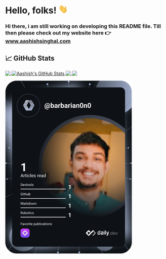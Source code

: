 # Hello, folks! <img src="https://github.com/AashishSinghal/AashishSinghal/blob/1d8d6e4dc8f83a6776439ee58fd11ae3a5dc3cc9/wave.gif" width="30px">
### Hi there, i am still working on developing this README file. Till then please check out my website here 👉 <a href="hhtp://aashishsinghal.com" target="_blank"> www.aashishsinghal.com</a>

## &#x1f4c8; GitHub Stats

<a href="https://github.com/AashishSinghal/AashishSinghal">
  <img align="center" src="https://github-readme-stats.vercel.app/api/top-langs/?username=AashishSinghal&hide=java,html,tex&title_color=ffffff&text_color=c9cacc&icon_color=2bbc8a&bg_color=1d1f21&langs_count=3" />
</a>
<a href="https://github.com/AashishSinghal/AashishSinghal">
  <img align="center" src="https://github-readme-stats.vercel.app/api?username=AashishSinghal&show_icons=true&line_height=27&count_private=true&title_color=ffffff&text_color=c9cacc&icon_color=2bbc8a&bg_color=1d1f21" alt="Aashish's GitHub Stats" />
</a>

<a href="https://github.com/AashishSinghal/AashishSinghal">
  <img align="center" src="https://github-readme-stats.vercel.app/api/pin/?username=AashishSinghal&repo=portfolio-nextjs&title_color=ffffff&text_color=c9cacc&icon_color=2bbc8a&bg_color=1d1f21" />
</a>


<a href="https://github.com/AashishSinghal/AashishSinghal">
  <img align="center" src="https://github-readme-stats.vercel.app/api/pin/?username=AashishSinghal&repo=search-users&title_color=ffffff&text_color=c9cacc&icon_color=2bbc8a&bg_color=1d1f21" />
</a>

<a href="https://app.daily.dev/barbarian0n0"><img src="https://github.com/AashishSinghal/AashishSinghal/blob/main/devcard.svg" width="400" alt="Aashish Singhal's Dev Card"/></a>

<!--
**AashishSinghal/AashishSinghal** is a ✨ _special_ ✨ repository because its `README.md` (this file) appears on your GitHub profile.

Here are some ideas to get you started:

- 🔭 I’m currently working on ...
- 🌱 I’m currently learning ...
- 👯 I’m looking to collaborate on ...
- 🤔 I’m looking for help with ...
- 💬 Ask me about ...
- 📫 How to reach me: ...
- 😄 Pronouns: ...
- ⚡ Fun fact: ...
-->

